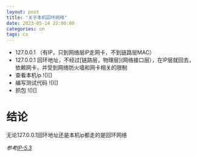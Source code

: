 ```yaml
---
layout: post
title: "关于本机回环网络"
date: 2023-05-14 22:00:00
categories: cn
tags: cs
---
```


* 127.0.0.1 （有IP，只到网络层IP走网卡，不到链路层MAC）
* 127.0.0.1 回环地址，不经过[链路层，物理层](网络接口层），在IP层就回去，依赖网卡，并受到网络防火墙和网卡相关的限制
* 查看本机ip
  !()[]
* 编写测试代码
  !()[]
* 抓包
  !()[]
# 结论
  无论127.0.0.1回环地址还是本机ip都走的是回环网络


*参考[IP-5.3](https://xiaolincoding.com/network/4_ip/ping_lo.html#_127-0-0-1-%E5%92%8C-localhost-%E4%BB%A5%E5%8F%8A-0-0-0-0-%E6%9C%89%E5%8C%BA%E5%88%AB%E5%90%97)*